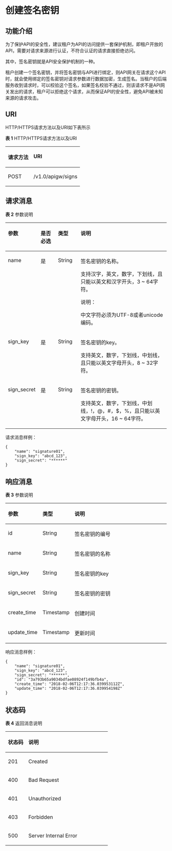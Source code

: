 # 创建签名密钥<a name="apig-zh-api-180713135"></a>

## 功能介绍<a name="section32899949"></a>

为了保护API的安全性，建议租户为API的访问提供一套保护机制，即租户开放的API，需要对请求来源进行认证，不符合认证的请求直接拒绝访问。

其中，签名密钥就是API安全保护机制的一种。

租户创建一个签名密钥，并将签名密钥与API进行绑定，则API网关在请求这个API时，就会使用绑定的签名密钥对请求参数进行数据加密，生成签名。当租户的后端服务收到请求时，可以校验这个签名，如果签名校验不通过，则该请求不是API网关发出的请求，租户可以拒绝这个请求，从而保证API的安全性，避免API被未知来源的请求攻击。

## URI<a name="section27664085"></a>

HTTP/HTTPS请求方法以及URI如下表所示

**表 1**  HTTP/HTTPS请求方法以及URI

<a name="table41707817"></a>
<table><thead align="left"><tr id="row58843872"><th class="cellrowborder" valign="top" width="34.339999999999996%" id="mcps1.2.3.1.1"><p id="p1624321"><a name="p1624321"></a><a name="p1624321"></a>请求方法</p>
</th>
<th class="cellrowborder" valign="top" width="65.66%" id="mcps1.2.3.1.2"><p id="p64461142"><a name="p64461142"></a><a name="p64461142"></a>URI</p>
</th>
</tr>
</thead>
<tbody><tr id="row53969991"><td class="cellrowborder" valign="top" width="34.339999999999996%" headers="mcps1.2.3.1.1 "><p id="p9493182"><a name="p9493182"></a><a name="p9493182"></a>POST</p>
</td>
<td class="cellrowborder" valign="top" width="65.66%" headers="mcps1.2.3.1.2 "><p id="p30750240"><a name="p30750240"></a><a name="p30750240"></a>/v1.0/apigw/signs</p>
</td>
</tr>
</tbody>
</table>

## 请求消息<a name="section47650173"></a>

**表 2**  参数说明

<a name="table2564886"></a>
<table><thead align="left"><tr id="row39382573"><th class="cellrowborder" valign="top" width="17.169999999999998%" id="mcps1.2.5.1.1"><p id="p35871824"><a name="p35871824"></a><a name="p35871824"></a><strong id="b54410961"><a name="b54410961"></a><a name="b54410961"></a>参数</strong></p>
</th>
<th class="cellrowborder" valign="top" width="11.110000000000001%" id="mcps1.2.5.1.2"><p id="p45211703"><a name="p45211703"></a><a name="p45211703"></a><strong id="b255714485613"><a name="b255714485613"></a><a name="b255714485613"></a>是否必选</strong></p>
</th>
<th class="cellrowborder" valign="top" width="14.14%" id="mcps1.2.5.1.3"><p id="p8879947"><a name="p8879947"></a><a name="p8879947"></a><strong id="b12810666"><a name="b12810666"></a><a name="b12810666"></a>类型</strong></p>
</th>
<th class="cellrowborder" valign="top" width="57.58%" id="mcps1.2.5.1.4"><p id="p31031046"><a name="p31031046"></a><a name="p31031046"></a><strong id="b10843966"><a name="b10843966"></a><a name="b10843966"></a>说明</strong></p>
</th>
</tr>
</thead>
<tbody><tr id="row5946028"><td class="cellrowborder" valign="top" width="17.169999999999998%" headers="mcps1.2.5.1.1 "><p id="p11866226"><a name="p11866226"></a><a name="p11866226"></a>name</p>
</td>
<td class="cellrowborder" valign="top" width="11.110000000000001%" headers="mcps1.2.5.1.2 "><p id="p21640249"><a name="p21640249"></a><a name="p21640249"></a>是</p>
</td>
<td class="cellrowborder" valign="top" width="14.14%" headers="mcps1.2.5.1.3 "><p id="p8029736"><a name="p8029736"></a><a name="p8029736"></a>String</p>
</td>
<td class="cellrowborder" valign="top" width="57.58%" headers="mcps1.2.5.1.4 "><p id="p46428904"><a name="p46428904"></a><a name="p46428904"></a>签名密钥的名称。</p>
<p id="p23804074"><a name="p23804074"></a><a name="p23804074"></a>支持汉字，英文，数字，下划线，且只能以英文和汉字开头，3 ~ 64字符。</p>
<div class="note" id="note1389815157433"><a name="note1389815157433"></a><a name="note1389815157433"></a><span class="notetitle"> 说明： </span><div class="notebody"><p id="p108991115154319"><a name="p108991115154319"></a><a name="p108991115154319"></a>中文字符必须为UTF-8或者unicode编码。</p>
</div></div>
</td>
</tr>
<tr id="row826071"><td class="cellrowborder" valign="top" width="17.169999999999998%" headers="mcps1.2.5.1.1 "><p id="p66911810"><a name="p66911810"></a><a name="p66911810"></a>sign_key</p>
</td>
<td class="cellrowborder" valign="top" width="11.110000000000001%" headers="mcps1.2.5.1.2 "><p id="p51147542"><a name="p51147542"></a><a name="p51147542"></a>是</p>
</td>
<td class="cellrowborder" valign="top" width="14.14%" headers="mcps1.2.5.1.3 "><p id="p49310201"><a name="p49310201"></a><a name="p49310201"></a>String</p>
</td>
<td class="cellrowborder" valign="top" width="57.58%" headers="mcps1.2.5.1.4 "><p id="p34703382"><a name="p34703382"></a><a name="p34703382"></a>签名密钥的key。</p>
<p id="p65832877"><a name="p65832877"></a><a name="p65832877"></a>支持英文，数字，下划线，中划线，且只能以英文字母开头，8 ~ 32字符。</p>
<p id="p9329870"><a name="p9329870"></a><a name="p9329870"></a></p>
</td>
</tr>
<tr id="row16859971"><td class="cellrowborder" valign="top" width="17.169999999999998%" headers="mcps1.2.5.1.1 "><p id="p23480388"><a name="p23480388"></a><a name="p23480388"></a>sign_secret</p>
</td>
<td class="cellrowborder" valign="top" width="11.110000000000001%" headers="mcps1.2.5.1.2 "><p id="p22863307"><a name="p22863307"></a><a name="p22863307"></a>是</p>
</td>
<td class="cellrowborder" valign="top" width="14.14%" headers="mcps1.2.5.1.3 "><p id="p39988541"><a name="p39988541"></a><a name="p39988541"></a>String</p>
</td>
<td class="cellrowborder" valign="top" width="57.58%" headers="mcps1.2.5.1.4 "><p id="p15760103411438"><a name="p15760103411438"></a><a name="p15760103411438"></a>签名密钥的密钥。</p>
<p id="p17846404"><a name="p17846404"></a><a name="p17846404"></a>支持英文，数字，下划线，中划线，!，@，#，$，%，且只能以英文字母开头，16 ~ 64字符。</p>
</td>
</tr>
</tbody>
</table>

请求消息样例：

```
{
	"name": "signature01",
	"sign_key": "abcd_123",
	"sign_secret": "******"
}
```

## 响应消息<a name="section34458777"></a>

**表 3**  参数说明

<a name="table20176688"></a>
<table><thead align="left"><tr id="row48802096"><th class="cellrowborder" valign="top" width="18.18%" id="mcps1.2.4.1.1"><p id="p60655680"><a name="p60655680"></a><a name="p60655680"></a>参数</p>
</th>
<th class="cellrowborder" valign="top" width="16.16%" id="mcps1.2.4.1.2"><p id="p60358653"><a name="p60358653"></a><a name="p60358653"></a>类型</p>
</th>
<th class="cellrowborder" valign="top" width="65.66%" id="mcps1.2.4.1.3"><p id="p45152596"><a name="p45152596"></a><a name="p45152596"></a>说明</p>
</th>
</tr>
</thead>
<tbody><tr id="row32899729"><td class="cellrowborder" valign="top" width="18.18%" headers="mcps1.2.4.1.1 "><p id="p47632363"><a name="p47632363"></a><a name="p47632363"></a>id</p>
</td>
<td class="cellrowborder" valign="top" width="16.16%" headers="mcps1.2.4.1.2 "><p id="p33016177"><a name="p33016177"></a><a name="p33016177"></a>String</p>
</td>
<td class="cellrowborder" valign="top" width="65.66%" headers="mcps1.2.4.1.3 "><p id="p57064717"><a name="p57064717"></a><a name="p57064717"></a>签名密钥的编号</p>
</td>
</tr>
<tr id="row43820405"><td class="cellrowborder" valign="top" width="18.18%" headers="mcps1.2.4.1.1 "><p id="p59791946"><a name="p59791946"></a><a name="p59791946"></a>name</p>
</td>
<td class="cellrowborder" valign="top" width="16.16%" headers="mcps1.2.4.1.2 "><p id="p11309480"><a name="p11309480"></a><a name="p11309480"></a>String</p>
</td>
<td class="cellrowborder" valign="top" width="65.66%" headers="mcps1.2.4.1.3 "><p id="p43652662"><a name="p43652662"></a><a name="p43652662"></a>签名密钥的名称</p>
</td>
</tr>
<tr id="row57329638"><td class="cellrowborder" valign="top" width="18.18%" headers="mcps1.2.4.1.1 "><p id="p13189120"><a name="p13189120"></a><a name="p13189120"></a>sign_key</p>
</td>
<td class="cellrowborder" valign="top" width="16.16%" headers="mcps1.2.4.1.2 "><p id="p61685790"><a name="p61685790"></a><a name="p61685790"></a>String</p>
</td>
<td class="cellrowborder" valign="top" width="65.66%" headers="mcps1.2.4.1.3 "><p id="p30493097"><a name="p30493097"></a><a name="p30493097"></a>签名密钥的key</p>
</td>
</tr>
<tr id="row6002418"><td class="cellrowborder" valign="top" width="18.18%" headers="mcps1.2.4.1.1 "><p id="p16433867"><a name="p16433867"></a><a name="p16433867"></a>sign_secret</p>
</td>
<td class="cellrowborder" valign="top" width="16.16%" headers="mcps1.2.4.1.2 "><p id="p56074820"><a name="p56074820"></a><a name="p56074820"></a>String</p>
</td>
<td class="cellrowborder" valign="top" width="65.66%" headers="mcps1.2.4.1.3 "><p id="p45766533"><a name="p45766533"></a><a name="p45766533"></a>签名密钥的密钥</p>
</td>
</tr>
<tr id="row9245616"><td class="cellrowborder" valign="top" width="18.18%" headers="mcps1.2.4.1.1 "><p id="p10697457"><a name="p10697457"></a><a name="p10697457"></a>create_time</p>
</td>
<td class="cellrowborder" valign="top" width="16.16%" headers="mcps1.2.4.1.2 "><p id="p61187727"><a name="p61187727"></a><a name="p61187727"></a>Timestamp</p>
</td>
<td class="cellrowborder" valign="top" width="65.66%" headers="mcps1.2.4.1.3 "><p id="p57258865"><a name="p57258865"></a><a name="p57258865"></a>创建时间</p>
</td>
</tr>
<tr id="row45567744"><td class="cellrowborder" valign="top" width="18.18%" headers="mcps1.2.4.1.1 "><p id="p67108611"><a name="p67108611"></a><a name="p67108611"></a>update_time</p>
</td>
<td class="cellrowborder" valign="top" width="16.16%" headers="mcps1.2.4.1.2 "><p id="p67088448"><a name="p67088448"></a><a name="p67088448"></a>Timestamp</p>
</td>
<td class="cellrowborder" valign="top" width="65.66%" headers="mcps1.2.4.1.3 "><p id="p65455197"><a name="p65455197"></a><a name="p65455197"></a>更新时间</p>
</td>
</tr>
</tbody>
</table>

响应消息样例：

```
{
	"name": "signature01",
	"sign_key": "abcd_123",
	"sign_secret": "******",
	"id": "3a793b65a9034bdfae08924f149bfb4a",
	"create_time": "2018-02-06T12:17:36.039953112Z",
	"update_time": "2018-02-06T12:17:36.039954198Z"
}
```

## 状态码<a name="section26198374"></a>

**表 4**  返回消息说明

<a name="table48963168"></a>
<table><thead align="left"><tr id="row42034035"><th class="cellrowborder" valign="top" width="20%" id="mcps1.2.3.1.1"><p id="p49313649"><a name="p49313649"></a><a name="p49313649"></a>状态码</p>
</th>
<th class="cellrowborder" valign="top" width="80%" id="mcps1.2.3.1.2"><p id="p46407939"><a name="p46407939"></a><a name="p46407939"></a>说明</p>
</th>
</tr>
</thead>
<tbody><tr id="row8520349"><td class="cellrowborder" valign="top" width="20%" headers="mcps1.2.3.1.1 "><p id="p19059693"><a name="p19059693"></a><a name="p19059693"></a>201</p>
</td>
<td class="cellrowborder" valign="top" width="80%" headers="mcps1.2.3.1.2 "><p id="p331318"><a name="p331318"></a><a name="p331318"></a>Created</p>
</td>
</tr>
<tr id="row2981863"><td class="cellrowborder" valign="top" width="20%" headers="mcps1.2.3.1.1 "><p id="p40204311"><a name="p40204311"></a><a name="p40204311"></a>400</p>
</td>
<td class="cellrowborder" valign="top" width="80%" headers="mcps1.2.3.1.2 "><p id="p35323731"><a name="p35323731"></a><a name="p35323731"></a>Bad Request</p>
</td>
</tr>
<tr id="row49478130"><td class="cellrowborder" valign="top" width="20%" headers="mcps1.2.3.1.1 "><p id="p48305580"><a name="p48305580"></a><a name="p48305580"></a>401</p>
</td>
<td class="cellrowborder" valign="top" width="80%" headers="mcps1.2.3.1.2 "><p id="p20437927"><a name="p20437927"></a><a name="p20437927"></a>Unauthorized</p>
</td>
</tr>
<tr id="row49723620"><td class="cellrowborder" valign="top" width="20%" headers="mcps1.2.3.1.1 "><p id="p1081443"><a name="p1081443"></a><a name="p1081443"></a>403</p>
</td>
<td class="cellrowborder" valign="top" width="80%" headers="mcps1.2.3.1.2 "><p id="p20488054"><a name="p20488054"></a><a name="p20488054"></a>Forbidden</p>
</td>
</tr>
<tr id="row50174763"><td class="cellrowborder" valign="top" width="20%" headers="mcps1.2.3.1.1 "><p id="p37623992"><a name="p37623992"></a><a name="p37623992"></a>500</p>
</td>
<td class="cellrowborder" valign="top" width="80%" headers="mcps1.2.3.1.2 "><p id="p6744143"><a name="p6744143"></a><a name="p6744143"></a>Server Internal Error</p>
</td>
</tr>
</tbody>
</table>

